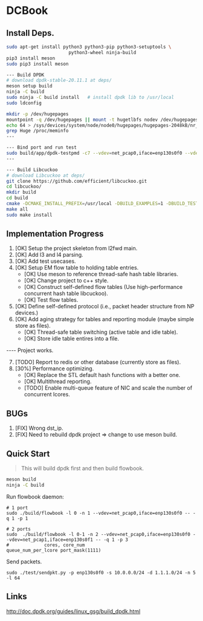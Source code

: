 # DCBook


## Install Deps.

```bash
sudo apt-get install python3 python3-pip python3-setuptools \
                       python3-wheel ninja-build
pip3 install meson
sudo pip3 install meson

--- Build DPDK
# download dpdk-stable-20.11.1 at deps/
meson setup build
ninja -C build
sudo ninja -C build install   # install dpdk lib to /usr/local
sudo ldconfig        

mkdir -p /dev/hugepages
mountpoint -q /dev/hugepages || mount -t hugetlbfs nodev /dev/hugepages
echo 64 > /sys/devices/system/node/node0/hugepages/hugepages-2048kB/nr_hugepages
grep Huge /proc/meminfo
---

--- Bind port and run test
sudo build/app/dpdk-testpmd -c7 --vdev=net_pcap0,iface=enp130s0f0 --vdev=net_pcap1,iface=enp130s0f1 -- -i --nb-cores=2 --nb-ports=2 --total-num-mbufs=2048
---

--- Build Libcuckoo
# download Libcuckoo at deps/
git clone https://github.com/efficient/libcuckoo.git
cd libcuckoo/
mkdir build
cd build
cmake -DCMAKE_INSTALL_PREFIX=/usr/local -DBUILD_EXAMPLES=1 -DBUILD_TESTS=1 ..
make all
sudo make install
```

## Implementation Progress

1. [OK] Setup the project skeleton from l2fwd main.
2. [OK] Add l3 and l4 parsing.
3. [OK] Add test usecases.
4. [OK] Setup EM flow table to holding table entries.
    * [OK] Use meson to reference thread-safe hash table libraries.
    * [OK] Change project to c++ style.
    * [OK] Construct self-defined flow tables (Use high-performance concurrent hash table libcuckoo).
    * [OK] Test flow tables.
5. [OK] Define self-defined protocol (i.e., packet header structure from NP devices.)
6. [OK] Add aging strategy for tables and reporting module (maybe simple store as files).
    * [OK] Thread-safe table switching (active table and idle table).
    * [OK] Store idle table entires into a file.

---- Project works.

7. [TODO] Report to redis or other database (currently store as files).
8. [30%] Performance optimizing.
    * [OK] Replace the STL default hash functions with a better one.
    * [OK] Multithread reporting.
    * [TODO] Enable multi-queue feature of NIC and scale the number of concurrent lcores.

## BUGs

1. [FIX] Wrong dst_ip.
2. [FIX] Need to rebuild dpdk project => change to use meson build.


## Quick Start

> This will build dpdk first and then build flowbook.

```bash
meson build
ninja -C build    
```

Run flowbook daemon:

```
# 1 port
sudo ./build/flowbook -l 0 -n 1 --vdev=net_pcap0,iface=enp130s0f0 -- -q 1 -p 1

# 2 ports
sudo  ./build/flowbook -l 0-1 -n 2 --vdev=net_pcap0,iface=enp130s0f0 --vdev=net_pcap1,iface=enp130s0f1 -- -q 1 -p 3 
#             cores, core_num                                          queue_num_per_lcore port_mask(1111)     
```

Send packets.

```
sudo ./test/sendpkt.py -p enp130s0f0 -s 10.0.0.0/24 -d 1.1.1.0/24 -n 5 -l 64
```

## Links

http://doc.dpdk.org/guides/linux_gsg/build_dpdk.html